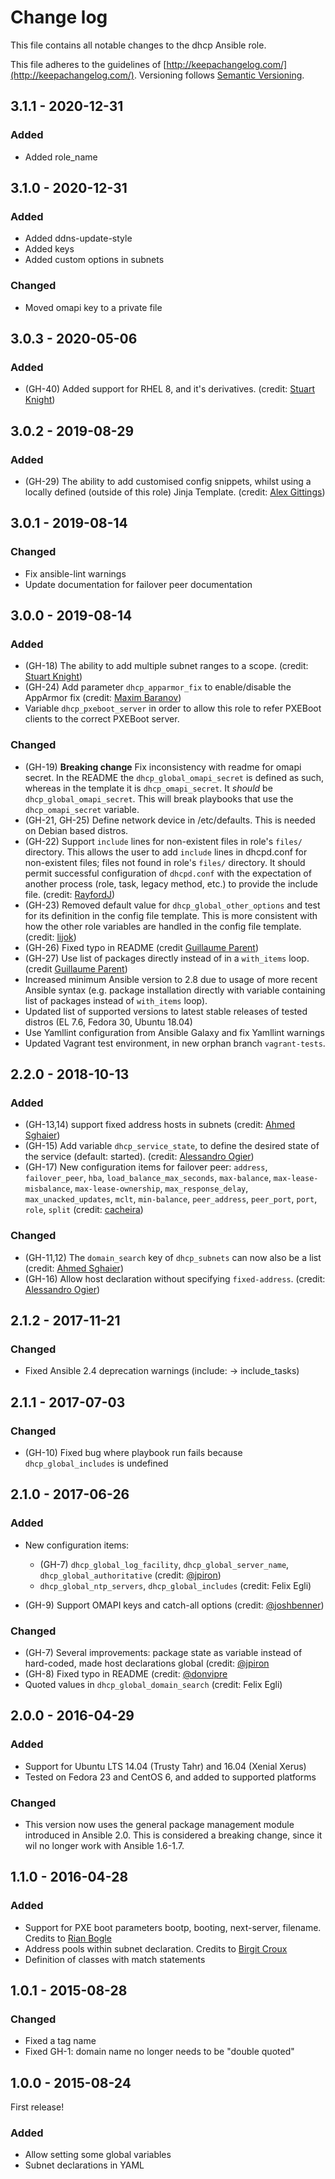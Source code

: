 # Change log

This file contains all notable changes to the dhcp Ansible role.

This file adheres to the guidelines of [http://keepachangelog.com/](http://keepachangelog.com/). Versioning follows [Semantic Versioning](http://semver.org/).

## 3.1.1 - 2020-12-31

### Added

- Added role_name

## 3.1.0 - 2020-12-31

### Added

- Added ddns-update-style
- Added keys
- Added custom options in subnets

### Changed

- Moved omapi key to a private file

## 3.0.3 - 2020-05-06

### Added

- (GH-40) Added support for RHEL 8, and it's derivatives. (credit: [Stuart Knight](https://github.com/blofeldthefish))

## 3.0.2 - 2019-08-29

### Added

- (GH-29) The ability to add customised config snippets, whilst using a locally defined (outside of this role) Jinja Template.  (credit: [Alex Gittings](https://github.com/minitriga))

## 3.0.1 - 2019-08-14

### Changed

- Fix ansible-lint warnings
- Update documentation for failover peer documentation

## 3.0.0 - 2019-08-14

### Added

- (GH-18) The ability to add multiple subnet ranges to a scope. (credit: [Stuart Knight](https://github.com/blofeldthefish))
- (GH-24) Add parameter `dhcp_apparmor_fix` to enable/disable the AppArmor fix (credit: [Maxim Baranov](https://github.com/mbaran0v))
- Variable `dhcp_pxeboot_server` in order to allow this role to refer PXEBoot clients to the correct PXEBoot server.

### Changed

- (GH-19) **Breaking change** Fix inconsistency with readme for omapi secret. In the README the `dhcp_global_omapi_secret` is defined as such, whereas in the template it is `dhcp_omapi_secret`. It *should* be `dhcp_global_omapi_secret`. This will break playbooks that use the `dhcp_omapi_secret` variable.
- (GH-21, GH-25) Define network device in /etc/defaults. This is needed on Debian based distros.
- (GH-22) Support `include` lines for non-existent files in role's `files/` directory. This allows the user to add `include` lines in dhcpd.conf for non-existent files; files not found in role's `files/` directory. It should permit successful configuration of `dhcpd.conf` with the expectation of another process (role, task, legacy method, etc.) to provide the include file. (credit: [RayfordJ](https://github.com/rayfordj))
- (GH-23) Removed default value for `dhcp_global_other_options` and test for its definition in the config file template. This is more consistent with how the other role variables are handled in the config file template. (credit: [lijok](https://github.com/lijok))
- (GH-26) Fixed typo in README (credit [Guillaume Parent](https://github.com/gparent))
- (GH-27) Use list of packages directly instead of in a `with_items` loop. (credit [Guillaume Parent](https://github.com/gparent))
- Increased minimum Ansible version to 2.8 due to usage of more recent Ansible syntax (e.g. package installation directly with variable containing list of packages instead of `with_items` loop).
- Updated list of supported versions to latest stable releases of tested distros (EL 7.6, Fedora 30, Ubuntu 18.04)
- Use Yamllint configuration from Ansible Galaxy and fix Yamllint warnings
- Updated Vagrant test environment, in new orphan branch `vagrant-tests`.

## 2.2.0 - 2018-10-13

### Added

- (GH-13,14) support fixed address hosts in subnets (credit: [Ahmed Sghaier](https://github.com/asghaier))
- (GH-15) Add variable `dhcp_service_state`, to define the desired state of the service (default: started). (credit: [Alessandro Ogier](https://github.com/aogier))
- (GH-17) New configuration items for failover peer: `address`, `failover_peer`, `hba`, `load_balance_max_seconds`, `max-balance`, `max-lease-misbalance`, `max-lease-ownership`, `max_response_delay`, `max_unacked_updates`, `mclt`, `min-balance`, `peer_address`, `peer_port`, `port`, `role`, `split` (credit: [cacheira](https://github.com/cacheira))

### Changed

- (GH-11,12) The `domain_search` key of `dhcp_subnets` can now also be a list (credit: [Ahmed Sghaier](https://github.com/asghaier))
- (GH-16) Allow host declaration without specifying `fixed-address`. (credit: [Alessandro Ogier](https://github.com/aogier))

## 2.1.2 - 2017-11-21

### Changed

- Fixed Ansible 2.4 deprecation warnings (include: -> include_tasks)

## 2.1.1 - 2017-07-03

### Changed

- (GH-10) Fixed bug where playbook run fails because `dhcp_global_includes` is undefined

## 2.1.0 - 2017-06-26

### Added

- New configuration items:
    - (GH-7) `dhcp_global_log_facility`, `dhcp_global_server_name`, `dhcp_global_authoritative` (credit: [@jpiron](https://github.com/jpiron))
    - `dhcp_global_ntp_servers`, `dhcp_global_includes` (credit: Felix Egli)

- (GH-9) Support OMAPI keys and catch-all options (credit: [@joshbenner](https://github.com/joshbenner))

### Changed

- (GH-7) Several improvements: package state as variable instead of hard-coded, made host declarations global (credit: [@jpiron](https://github.com/jpiron)
- (GH-8) Fixed typo in README (credit: [@donvipre](https://github.com/donvipre)
- Quoted values in `dhcp_global_domain_search` (credit: Felix Egli)

## 2.0.0 - 2016-04-29

### Added

- Support for Ubuntu LTS 14.04 (Trusty Tahr) and 16.04 (Xenial Xerus)
- Tested on Fedora 23 and CentOS 6, and added to supported platforms

### Changed

- This version now uses the general package management module introduced in Ansible 2.0. This is considered a breaking change, since it wil no longer work with Ansible 1.6-1.7.

## 1.1.0 - 2016-04-28

### Added

- Support for PXE boot parameters bootp, booting, next-server, filename. Credits to [Rian Bogle](https://github.com/rbogle)
- Address pools within subnet declaration. Credits to [Birgit Croux](https://github.com/birgitcroux)
- Definition of classes with match statements

## 1.0.1 - 2015-08-28

### Changed

- Fixed a tag name
- Fixed GH-1: domain name no longer needs to be "double quoted"

## 1.0.0 - 2015-08-24

First release!

### Added

- Allow setting some global variables
- Subnet declarations in YAML
